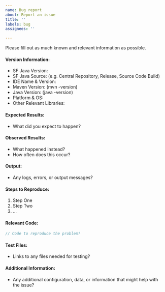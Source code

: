 ```yaml
---
name: Bug report
about: Report an issue
title: ''
labels: bug
assignees: ''

---
```


Please fill out as much known and relevant information as possible.

#### Version Information:

  * SF Java Version:
  * SF Java Source: (e.g. Central Repository, Release, Source Code Build)
  * IDE Name & Version:
  * Maven Version: (mvn -version)
  * Java Version: (java -version)
  * Platform & OS:
  * Other Relevant Libraries:

#### Expected Results:

  * What did you expect to happen?

#### Observed Results:

  * What happened instead?
  * How often does this occur?

#### Output:

  * Any logs, errors, or output messages?

#### Steps to Reproduce:

  1. Step One
  2. Step Two
  3. ...

#### Relevant Code:

```java
// Code to reproduce the problem?
```

#### Test Files:

  * Links to any files needed for testing?

#### Additional Information:

  * Any additional configuration, data, or information that might help with the issue?
